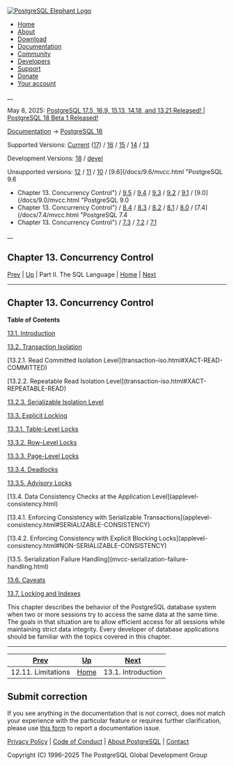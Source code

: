 [ ![PostgreSQL Elephant Logo](/media/img/about/press/elephant.png) ](/)

  * [Home](/ "Home")
  * [About](/about/ "About")
  * [Download](/download/ "Download")
  * [Documentation](/docs/ "Documentation")
  * [Community](/community/ "Community")
  * [Developers](/developer/ "Developers")
  * [Support](/support/ "Support")
  * [Donate](/about/donate/ "Donate")
  * [Your account](/account/ "Your account")

__

May 8, 2025: [ PostgreSQL 17.5, 16.9, 15.13, 14.18, and 13.21 Released! ](/about/news/postgresql-175-169-1513-1418-and-1321-released-3072/) | [ PostgreSQL 18 Beta 1 Released! ](/about/news/postgresql-18-beta-1-released-3070/)

[Documentation](/docs/ "Documentation") -> [PostgreSQL
16](/docs/16/index.html)

Supported Versions: [Current](/docs/current/mvcc.html "PostgreSQL 17 -
Chapter 13. Concurrency Control") ([17](/docs/17/mvcc.html "PostgreSQL 17 -
Chapter 13. Concurrency Control")) / [16](/docs/16/mvcc.html "PostgreSQL 16 -
Chapter 13. Concurrency Control") / [15](/docs/15/mvcc.html "PostgreSQL 15 -
Chapter 13. Concurrency Control") / [14](/docs/14/mvcc.html "PostgreSQL 14 -
Chapter 13. Concurrency Control") / [13](/docs/13/mvcc.html "PostgreSQL 13 -
Chapter 13. Concurrency Control")

Development Versions: [18](/docs/18/mvcc.html "PostgreSQL 18 -
Chapter 13. Concurrency Control") / [devel](/docs/devel/mvcc.html "PostgreSQL
devel - Chapter 13. Concurrency Control")

Unsupported versions: [12](/docs/12/mvcc.html "PostgreSQL 12 -
Chapter 13. Concurrency Control") / [11](/docs/11/mvcc.html "PostgreSQL 11 -
Chapter 13. Concurrency Control") / [10](/docs/10/mvcc.html "PostgreSQL 10 -
Chapter 13. Concurrency Control") / [9.6](/docs/9.6/mvcc.html "PostgreSQL 9.6
- Chapter 13. Concurrency Control") / [9.5](/docs/9.5/mvcc.html "PostgreSQL
9.5 - Chapter 13. Concurrency Control") / [9.4](/docs/9.4/mvcc.html
"PostgreSQL 9.4 - Chapter 13. Concurrency Control") /
[9.3](/docs/9.3/mvcc.html "PostgreSQL 9.3 - Chapter 13. Concurrency Control")
/ [9.2](/docs/9.2/mvcc.html "PostgreSQL 9.2 - Chapter 13. Concurrency
Control") / [9.1](/docs/9.1/mvcc.html "PostgreSQL 9.1 -
Chapter 13. Concurrency Control") / [9.0](/docs/9.0/mvcc.html "PostgreSQL 9.0
- Chapter 13. Concurrency Control") / [8.4](/docs/8.4/mvcc.html "PostgreSQL
8.4 - Chapter 13. Concurrency Control") / [8.3](/docs/8.3/mvcc.html
"PostgreSQL 8.3 - Chapter 13. Concurrency Control") /
[8.2](/docs/8.2/mvcc.html "PostgreSQL 8.2 - Chapter 13. Concurrency Control")
/ [8.1](/docs/8.1/mvcc.html "PostgreSQL 8.1 - Chapter 13. Concurrency
Control") / [8.0](/docs/8.0/mvcc.html "PostgreSQL 8.0 -
Chapter 13. Concurrency Control") / [7.4](/docs/7.4/mvcc.html "PostgreSQL 7.4
- Chapter 13. Concurrency Control") / [7.3](/docs/7.3/mvcc.html "PostgreSQL
7.3 - Chapter 13. Concurrency Control") / [7.2](/docs/7.2/mvcc.html
"PostgreSQL 7.2 - Chapter 13. Concurrency Control") /
[7.1](/docs/7.1/mvcc.html "PostgreSQL 7.1 - Chapter 13. Concurrency Control")

__

Chapter 13. Concurrency Control  
---  
[Prev](textsearch-limitations.html "12.11. Limitations")  | [Up](sql.html "Part II. The SQL Language") | Part II. The SQL Language | [Home](index.html "PostgreSQL 16.9 Documentation") |  [Next](mvcc-intro.html "13.1. Introduction")  
  
* * *

## Chapter 13. Concurrency Control

**Table of Contents**

[13.1. Introduction](mvcc-intro.html)

[13.2. Transaction Isolation](transaction-iso.html)

    

[13.2.1. Read Committed Isolation Level](transaction-iso.html#XACT-READ-
COMMITTED)

[13.2.2. Repeatable Read Isolation Level](transaction-iso.html#XACT-
REPEATABLE-READ)

[13.2.3. Serializable Isolation Level](transaction-iso.html#XACT-SERIALIZABLE)

[13.3. Explicit Locking](explicit-locking.html)

    

[13.3.1. Table-Level Locks](explicit-locking.html#LOCKING-TABLES)

[13.3.2. Row-Level Locks](explicit-locking.html#LOCKING-ROWS)

[13.3.3. Page-Level Locks](explicit-locking.html#LOCKING-PAGES)

[13.3.4. Deadlocks](explicit-locking.html#LOCKING-DEADLOCKS)

[13.3.5. Advisory Locks](explicit-locking.html#ADVISORY-LOCKS)

[13.4. Data Consistency Checks at the Application Level](applevel-
consistency.html)

    

[13.4.1. Enforcing Consistency with Serializable Transactions](applevel-
consistency.html#SERIALIZABLE-CONSISTENCY)

[13.4.2. Enforcing Consistency with Explicit Blocking Locks](applevel-
consistency.html#NON-SERIALIZABLE-CONSISTENCY)

[13.5. Serialization Failure Handling](mvcc-serialization-failure-
handling.html)

[13.6. Caveats](mvcc-caveats.html)

[13.7. Locking and Indexes](locking-indexes.html)

This chapter describes the behavior of the PostgreSQL database system when two
or more sessions try to access the same data at the same time. The goals in
that situation are to allow efficient access for all sessions while
maintaining strict data integrity. Every developer of database applications
should be familiar with the topics covered in this chapter.

* * *

[Prev](textsearch-limitations.html "12.11. Limitations")  | [Up](sql.html "Part II. The SQL Language") |  [Next](mvcc-intro.html "13.1. Introduction")  
---|---|---  
12.11. Limitations  | [Home](index.html "PostgreSQL 16.9 Documentation") |  13.1. Introduction  
  
## Submit correction

If you see anything in the documentation that is not correct, does not match
your experience with the particular feature or requires further clarification,
please use [this form](/account/comments/new/16/mvcc.html/) to report a
documentation issue.

[Privacy Policy](/about/privacypolicy) | [Code of Conduct](/about/policies/coc/) | [About PostgreSQL](/about/) | [Contact](/about/contact/)  

Copyright (C) 1996-2025 The PostgreSQL Global Development Group

